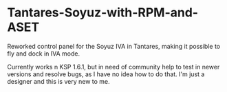 # Tantares-Soyuz-with-RPM-and-ASET
Reworked control panel for the Soyuz IVA in Tantares, making it possible to fly and dock in IVA mode.

Currently works n KSP 1.6.1, but in need of community help to test in newer versions and resolve bugs, as I have no idea how to do that. I'm just a designer and this is very new to me.
